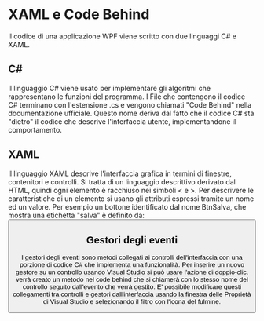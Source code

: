 # XAML e Code Behind

Il codice di una applicazione WPF viene scritto con due linguaggi C# e XAML.

## C#
Il linguaggio C# viene usato per implementare gli algoritmi che rappresentano le funzioni del programma. I File che contengono il codice C# terminano con l'estensione .cs e vengono chiamati "Code Behind" nella documentazione ufficiale. Questo nome deriva dal fatto che il codice C# sta "dietro" il codice che descrive l'interfaccia utente, implementandone il comportamento.

## XAML
Il linguaggio XAML descrive l'interfaccia grafica in termini di finestre, contenitori e controlli. Si tratta di un linguaggio descrittivo derivato dal HTML, quindi ogni elemento è racchiuso nei simboli < e >. Per descrivere le caratteristiche di un elemento si usano gli attributi espressi tramite un nome ed un valore.
Per esempio un bottone identificato dal nome BtnSalva, che mostra una etichetta "salva" è definito da:
<Button x:Name="BtnSalva" Content="Salva" />

## Gestori degli eventi
I gestori degli eventi sono metodi collegati ai controlli dell'interfaccia con una porzione di codice C# che implementa una funzionalità.
Per inserire un nuovo gestore su un controllo usando Visual Studio si può usare l'azione di doppio-clic, verrà creato un metodo nel code behind che si chiamerà con lo stesso nome del controllo seguito dall'evento che verrà gestito. E' possibile modificare questi collegamenti tra controlli e gestori dall'interfaccia usando la finestra delle Proprietà di Visual Studio e selezionando il filtro con l'icona del fulmine. 
